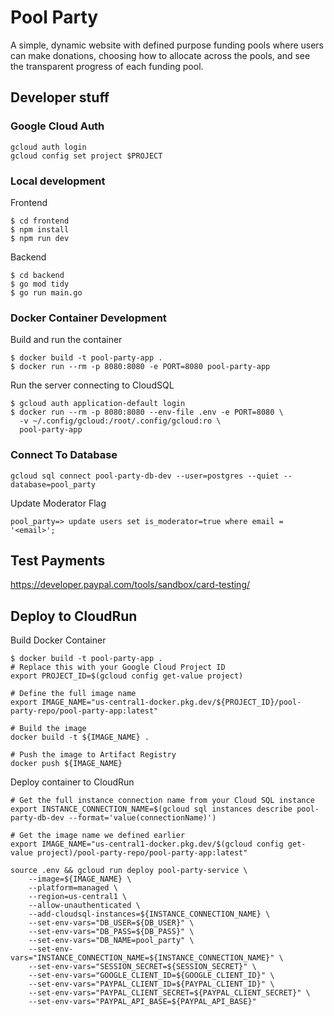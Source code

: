 # Pool Party

A simple, dynamic website with defined purpose funding pools where users can make donations, choosing how to allocate across the pools, and see the transparent progress of each funding pool.

## Developer stuff

### Google Cloud Auth

```
gcloud auth login
gcloud config set project $PROJECT
```

### Local development

Frontend

```shell
$ cd frontend
$ npm install
$ npm run dev
```

Backend
```shell
$ cd backend
$ go mod tidy
$ go run main.go
```

### Docker Container Development

Build and run the container

```shell
$ docker build -t pool-party-app .
$ docker run --rm -p 8080:8080 -e PORT=8080 pool-party-app
```

Run the server connecting to CloudSQL

```shell
$ gcloud auth application-default login
$ docker run --rm -p 8080:8080 --env-file .env -e PORT=8080 \
  -v ~/.config/gcloud:/root/.config/gcloud:ro \
  pool-party-app
```

### Connect To Database

```
gcloud sql connect pool-party-db-dev --user=postgres --quiet --database=pool_party
```

Update Moderator Flag

```
pool_party=> update users set is_moderator=true where email = '<email>';
```

## Test Payments

https://developer.paypal.com/tools/sandbox/card-testing/


## Deploy to CloudRun

Build Docker Container

```shell
$ docker build -t pool-party-app .
# Replace this with your Google Cloud Project ID
export PROJECT_ID=$(gcloud config get-value project)

# Define the full image name
export IMAGE_NAME="us-central1-docker.pkg.dev/${PROJECT_ID}/pool-party-repo/pool-party-app:latest"

# Build the image
docker build -t ${IMAGE_NAME} .

# Push the image to Artifact Registry
docker push ${IMAGE_NAME}
```

Deploy container to CloudRun

```shell
# Get the full instance connection name from your Cloud SQL instance
export INSTANCE_CONNECTION_NAME=$(gcloud sql instances describe pool-party-db-dev --format='value(connectionName)')

# Get the image name we defined earlier
export IMAGE_NAME="us-central1-docker.pkg.dev/$(gcloud config get-value project)/pool-party-repo/pool-party-app:latest"

source .env && gcloud run deploy pool-party-service \
    --image=${IMAGE_NAME} \
    --platform=managed \
    --region=us-central1 \
    --allow-unauthenticated \
    --add-cloudsql-instances=${INSTANCE_CONNECTION_NAME} \
    --set-env-vars="DB_USER=${DB_USER}" \
    --set-env-vars="DB_PASS=${DB_PASS}" \
    --set-env-vars="DB_NAME=pool_party" \
    --set-env-vars="INSTANCE_CONNECTION_NAME=${INSTANCE_CONNECTION_NAME}" \
    --set-env-vars="SESSION_SECRET=${SESSION_SECRET}" \
    --set-env-vars="GOOGLE_CLIENT_ID=${GOOGLE_CLIENT_ID}" \
    --set-env-vars="PAYPAL_CLIENT_ID=${PAYPAL_CLIENT_ID}" \
    --set-env-vars="PAYPAL_CLIENT_SECRET=${PAYPAL_CLIENT_SECRET}" \
    --set-env-vars="PAYPAL_API_BASE=${PAYPAL_API_BASE}"
```